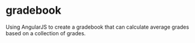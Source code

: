 # gradebook
Using AngularJS to create a gradebook that can calculate average grades based on a collection of grades.
